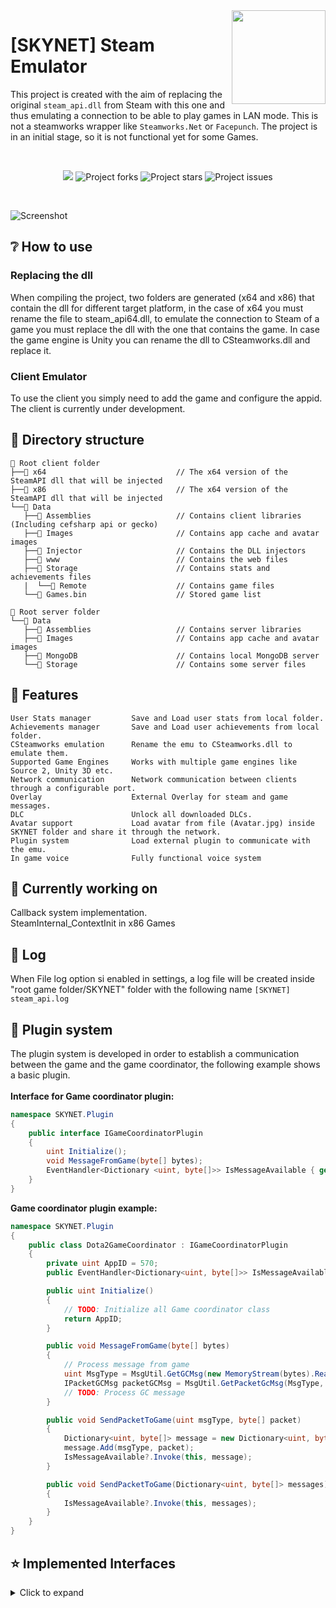  <img src="[SKYNET] Steam Emulator/game.ico" align="right" height="150" width="150" />

# [SKYNET] Steam Emulator 
This project is created with the aim of replacing the original `steam_api.dll` from Steam with this one and thus emulating a connection to be able to play games in LAN mode.
This is not a steamworks wrapper like `Steamworks.Net` or `Facepunch`.
The project is in an initial stage, so it is not functional yet for some Games.

</br>
<p align="center">
    <img src="https://img.shields.io/github/contributors/Hackerprod/-SKYNET-Steam-Emulator?style=for-the-badge" />
    <img src="https://img.shields.io/github/forks/Hackerprod/-SKYNET-Steam-Emulator?style=for-the-badge" alt="Project forks">
    <img src="https://img.shields.io/github/stars/Hackerprod/-SKYNET-Steam-Emulator?label=Project%20Stars%21%21%21&style=for-the-badge" alt="Project stars">
    <img src="https://img.shields.io/github/issues/Hackerprod/-SKYNET-Steam-Emulator?style=for-the-badge" alt="Project issues">
</p>
</br>

![Screenshot](Capture.png)

## ❔ How to use
### Replacing the dll
When compiling the project, two folders are generated (x64 and x86) that contain the dll for different target platform, in the case of x64 you must rename the file to steam_api64.dll, to emulate the connection to Steam of a game you must replace the dll with the one that contains the game. In case the game engine is Unity you can rename the dll to CSteamworks.dll and replace it.

### Client Emulator
To use the client you simply need to add the game and configure the appid. The client is currently under development.

## 📁 Directory structure
```
📁 Root client folder                     
├──📁 x64                             // The x64 version of the SteamAPI dll that will be injected
├──📁 x86                             // The x64 version of the SteamAPI dll that will be injected
└──📁 Data
   ├──📁 Assemblies                   // Contains client libraries (Including cefsharp api or gecko) 
   ├──📁 Images                       // Contains app cache and avatar images 
   ├──📁 Injector                     // Contains the DLL injectors
   ├──📁 www                          // Contains the web files
   ├──📁 Storage                      // Contains stats and achievements files
   |  └──📁 Remote                    // Contains game files
   └──📑 Games.bin                    // Stored game list         
```

```
📁 Root server folder                     
└──📁 Data
   ├──📁 Assemblies                   // Contains server libraries 
   ├──📁 Images                       // Contains app cache and avatar images 
   ├──📁 MongoDB                      // Contains local MongoDB server
   └──📁 Storage                      // Contains some server files      
```

## 🔗 Features

```
User Stats manager         Save and Load user stats from local folder.
Achievements manager       Save and Load user achievements from local folder.
CSteamworks emulation      Rename the emu to CSteamworks.dll to emulate them.
Supported Game Engines     Works with multiple game engines like Source 2, Unity 3D etc.
Network communication      Network communication between clients through a configurable port.
Overlay                    External Overlay for steam and game messages.
DLC                        Unlock all downloaded DLCs.
Avatar support             Load avatar from file (Avatar.jpg) inside SKYNET folder and share it through the network.
Plugin system              Load external plugin to communicate with the emu.
In game voice              Fully functional voice system
```

## 🔨 Currently working on
Callback system implementation.<br />
SteamInternal_ContextInit in x86 Games

## 📝 Log
When File log option si enabled in settings, a log file will be created inside "root game folder/SKYNET" folder with the following name `[SKYNET] steam_api.log`

## 🔌 Plugin system
The plugin system is developed in order to establish a communication between the game and the game coordinator, the following example shows a basic plugin. <br /><br />
**Interface for Game coordinator plugin:**
```csharp
namespace SKYNET.Plugin
{
    public interface IGameCoordinatorPlugin
    {
        uint Initialize();
        void MessageFromGame(byte[] bytes);
        EventHandler<Dictionary <uint, byte[]>> IsMessageAvailable { get; set; }
    }
}
```
**Game coordinator plugin example:**
```csharp
namespace SKYNET.Plugin
{
    public class Dota2GameCoordinator : IGameCoordinatorPlugin
    {
        private uint AppID = 570;
        public EventHandler<Dictionary<uint, byte[]>> IsMessageAvailable { get; set; }

        public uint Initialize()
        {
            // TODO: Initialize all Game coordinator class
            return AppID;
        }

        public void MessageFromGame(byte[] bytes)
        {
            // Process message from game
            uint MsgType = MsgUtil.GetGCMsg(new MemoryStream(bytes).ReadUInt32L());
            IPacketGCMsg packetGCMsg = MsgUtil.GetPacketGcMsg(MsgType, bytes);
            // TODO: Process GC message
        }

        public void SendPacketToGame(uint msgType, byte[] packet)
        {
            Dictionary<uint, byte[]> message = new Dictionary<uint, byte[]>();
            message.Add(msgType, packet);
            IsMessageAvailable?.Invoke(this, message);
        }

        public void SendPacketToGame(Dictionary<uint, byte[]> messages)
        {
            IsMessageAvailable?.Invoke(this, messages);
        }
    }
}
```

## ⭐ Implemented Interfaces

<details><summary>Click to expand</summary><br />

- [x] ISteamAppDisableUpdate
- - [x] SteamAppDisableUpdate001
- [x] ISteamAppList		
- - [x] ISteamAppList001
- [x] ISteamAppDisableUpdate
- - [x] ISteamAppDisableUpdate001
- [x] ISteamApps
- - [x] ISteamApps008
- [x] ISteamClient		
- - [x] ISteamClient017
- - [x] ISteamClient018
- - [x] ISteamClient019
- - [x] ISteamClient020
- [x] ISteamController
- - [x] ISteamController005
- - [x] ISteamController006
- - [x] ISteamController007
- - [x] ISteamController008
- [x] ISteamFriends		
- - [x] ISteamFriends015
- - [x] ISteamFriends017 
- [x] ISteamGameCoordinator
- - [x] ISteamGameCoordinator001
- [ ] ISteamGameSearch		
- [x] ISteamGameServer
- - [x] ISteamGameServer012 
- - [x] ISteamGameServer014
- [x] ISteamGameServerStats	
- - [x] ISteamGameServerStats001 
- [x] ISteamGameStats	
- - [x] ISteamGameStats001 
- [x] ISteamHTMLSurface
- - [x] ISteamHTMLSurface003
- - [x] ISteamHTMLSurface004
- - [x] ISteamHTMLSurface005
- [x] ISteamHTTP
- - [x] ISteamHTTP002 
- - [x] ISteamHTTP003 
- [x] ISteamInput
- - [x] ISteamInput001
- - [x] ISteamInput002
- - [x] ISteamInput006
- [x] ISteamInventory
- - [x] ISteamInventory002
- - [x] ISteamInventory003
- [x] SteamMatchGameSearch
- - [x] SteamMatchGameSearch001 
- [ ] ISteamMasterServerUpdater
- [x] ISteamMatchmaking		
- - [x] ISteamMatchmaking008 
- - [x] ISteamMatchmaking009
- [x] ISteamMatchmakingServers
- - [x] ISteamMatchmakingServers002 
- [x] ISteamMusic		
- - [x] ISteamMusic001 
- [x] ISteamMusicRemote
- - [x] ISteamMusicRemote001 
- [x] ISteamNetworking		
- - [x] ISteamNetworking005
- - [x] ISteamNetworking006 
- [x] ISteamNetworkingMessages
- - [x] SteamNetworkingMessages002
- [x] ISteamNetworkingSockets	
- - [x] ISteamNetworkingSockets008
- - [x] ISteamNetworkingSockets009
- - [x] ISteamNetworkingSockets012
- [x] ISteamNetworkingSocketsSerialized
- - [x] ISteamNetworkingSocketsSerialized002 
- - [x] ISteamNetworkingSocketsSerialized003 
- - [x] ISteamNetworkingSocketsSerialized004 
- - [x] ISteamNetworkingSocketsSerialized005 
- [x] ISteamNetworkingUtils	
- - [x] ISteamNetworkingUtils003
- [x] ISteamParentalSettings
- - [x] ISteamParentalSettings001 
- [x] ISteamRemotePlay		
- - [x] ISteamRemotePlay001		
- [x] ISteamRemoteStorage
- - [x] ISteamRemoteStorage013 
- - [x] ISteamRemoteStorage014 
- - [x] ISteamRemoteStorage016 
- [x] ISteamScreenshots		
- - [x] ISteamScreenshots003 
- [ ] ISteamTV
- [x] ISteamUGC			
- - [x] ISteamUGC010
- - [x] ISteamUGC012
- - [x] ISteamUGC014
- - [x] ISteamUGC015
- - [x] ISteamUGC016
- [x] ISteamUnifiedMessages
- - [x] SteamUnifiedMessages001 
- [x] ISteamUser
- - [x] ISteamUser019 
- - [x] ISteamUser020 
- - [x] ISteamUser021 
- [x] ISteamUserStats		
- - [x] ISteamUserStats012 
- [x] ISteamUtils
- - [x] ISteamUtils009
- - [x] ISteamUtils010
- [x] ISteamVideo			
- - [x] ISteamVideo002 
</details>

